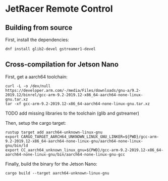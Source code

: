# JetRacer Remote Control

## Building from source

First, install the dependencies:
```shell
dnf install glib2-devel gstreamer1-devel
```

## Cross-compilation for Jetson Nano

First, get a aarch64 toolchain:
```shell
curl -L -o /dev/null https://developer.arm.com/-/media/Files/downloads/gnu-a/9.2-2019.12/binrel/gcc-arm-9.2-2019.12-x86_64-aarch64-none-linux-gnu.tar.xz
tar -xf gcc-arm-9.2-2019.12-x86_64-aarch64-none-linux-gnu.tar.xz
```

TODO add missing libraries to the toolchain (glib and gstreamer)

Then, setup the cargo target:
```shell
rustup target add aarch64-unknown-linux-gnu
export CARGO_TARGET_AARCH64_UNKNOWN_LINUX_GNU_LINKER=${PWD}/gcc-arm-9.2-2019.12-x86_64-aarch64-none-linux-gnu/aarch64-none-linux-gnu/bin/ld
export CC_aarch64_unknown_linux_gnu=${PWD}/gcc-arm-9.2-2019.12-x86_64-aarch64-none-linux-gnu/bin/aarch64-none-linux-gnu-gcc
```

Finally, build the binary for the Jetson Nano:
```shell
cargo build --target aarch64-unknown-linux-gnu
```